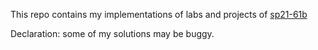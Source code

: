 This repo contains my implementations of labs and projects of [sp21-61b](https://sp21.datastructur.es/)

Declaration: some of my solutions may be buggy.
